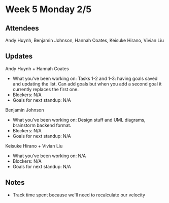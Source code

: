 # Week 5 Monday 2/5

## Attendees
Andy Huynh, Benjamin Johnson, Hannah Coates, Keisuke Hirano, Vivian Liu

## Updates

Andy Huynh + Hannah Coates
- What you’ve been working on: Tasks 1-2 and 1-3: having goals saved and updating the list. Can add goals but when you add a second goal it currently replaces the first one.
- Blockers: N/A
- Goals for next standup: N/A

Benjamin Johnson
- What you’ve been working on: Design stuff and UML diagrams, brainstorm backend format.
- Blockers: N/A
- Goals for next standup: N/A

Keisuke Hirano + Vivian Liu
- What you’ve been working on: N/A
- Blockers: N/A
- Goals for next standup: N/A

## Notes

- Track time spent because we'll need to recalculate our velocity
